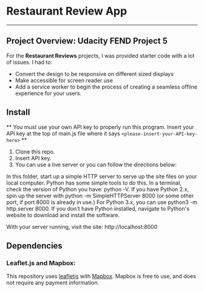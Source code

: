 # Restaurant Review App
---
## Project Overview: Udacity FEND Project 5

For the **Restaurant Reviews** projects, I was provided starter code with a lot of issues. I had to:
* Convert the design to be responsive on different sized displays
* Make accessible for screen reader use
* Add a service worker to begin the process of creating a seamless offline experience for your users.

## Install
** You must use your own API key to properly run this program. Insert your API key at the top of main.js file where it says `<please-insert-your-API-key-here>` **

1. Clone this repo. 
2. Insert API key.
3. You can use a live server or you can follow the directions below:

In this folder, start up a simple HTTP server to serve up the site files on your local computer. Python has some simple tools to do this.
In a terminal, check the version of Python you have: python -V. If you have Python 2.x, spin up the server with python -m SimpleHTTPServer 8000 (or some other port, if port 8000 is already in use.) For Python 3.x, you can use python3 -m http.server 8000. If you don't have Python installed, navigate to Python's website to download and install the software.

With your server running, visit the site: http://localhost:8000

## Dependencies
### Leaflet.js and Mapbox:

This repository uses [leafletjs](https://leafletjs.com/) with [Mapbox](https://www.mapbox.com/). Mapbox is free to use, and does not require any payment information. 

